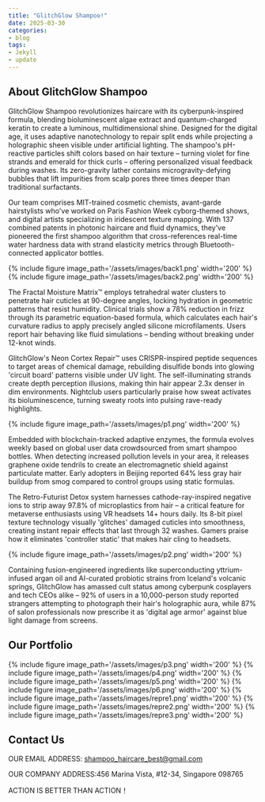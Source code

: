 ```yaml
---
title: "GlitchGlow Shampoo!"
date: 2025-03-30
categories:
- blog
tags:
- Jekyll
- update
---
```


## About GlitchGlow Shampoo

GlitchGlow Shampoo revolutionizes haircare with its cyberpunk-inspired formula, blending bioluminescent algae extract and quantum-charged keratin to create a luminous, multidimensional shine. Designed for the digital age, it uses adaptive nanotechnology to repair split ends while projecting a holographic sheen visible under artificial lighting. The shampoo's pH-reactive particles shift colors based on hair texture – turning violet for fine strands and emerald for thick curls – offering personalized visual feedback during washes. Its zero-gravity lather contains microgravity-defying bubbles that lift impurities from scalp pores three times deeper than traditional surfactants.

Our team comprises MIT-trained cosmetic chemists, avant-garde hairstylists who've worked on Paris Fashion Week cyborg-themed shows, and digital artists specializing in iridescent texture mapping. With 137 combined patents in photonic haircare and fluid dynamics, they've pioneered the first shampoo algorithm that cross-references real-time water hardness data with strand elasticity metrics through Bluetooth-connected applicator bottles.

{% include figure image_path='/assets/images/back1.png' width='200' %}
{% include figure image_path='/assets/images/back2.png' width='200' %}

The Fractal Moisture Matrix™ employs tetrahedral water clusters to penetrate hair cuticles at 90-degree angles, locking hydration in geometric patterns that resist humidity. Clinical trials show a 78% reduction in frizz through its parametric equation-based formula, which calculates each hair's curvature radius to apply precisely angled silicone microfilaments. Users report hair behaving like fluid simulations – bending without breaking under 12-knot winds.

GlitchGlow's Neon Cortex Repair™ uses CRISPR-inspired peptide sequences to target areas of chemical damage, rebuilding disulfide bonds into glowing 'circuit board' patterns visible under UV light. The self-illuminating strands create depth perception illusions, making thin hair appear 2.3x denser in dim environments. Nightclub users particularly praise how sweat activates its bioluminescence, turning sweaty roots into pulsing rave-ready highlights.

{% include figure image_path='/assets/images/p1.png' width='200' %}

Embedded with blockchain-tracked adaptive enzymes, the formula evolves weekly based on global user data crowdsourced from smart shampoo bottles. When detecting increased pollution levels in your area, it releases graphene oxide tendrils to create an electromagnetic shield against particulate matter. Early adopters in Beijing reported 64% less gray hair buildup from smog compared to control groups using static formulas.

The Retro-Futurist Detox system harnesses cathode-ray-inspired negative ions to strip away 97.8% of microplastics from hair – a critical feature for metaverse enthusiasts using VR headsets 14+ hours daily. Its 8-bit pixel texture technology visually 'glitches' damaged cuticles into smoothness, creating instant repair effects that last through 32 washes. Gamers praise how it eliminates 'controller static' that makes hair cling to headsets.

{% include figure image_path='/assets/images/p2.png' width='200' %}

Containing fusion-engineered ingredients like superconducting yttrium-infused argan oil and AI-curated probiotic strains from Iceland's volcanic springs, GlitchGlow has amassed cult status among cyberpunk cosplayers and tech CEOs alike – 92% of users in a 10,000-person study reported strangers attempting to photograph their hair's holographic aura, while 87% of salon professionals now prescribe it as 'digital age armor' against blue light damage from screens.

## Our Portfolio

{% include figure image_path='/assets/images/p3.png' width='200' %}
{% include figure image_path='/assets/images/p4.png' width='200' %}
{% include figure image_path='/assets/images/p5.png' width='200' %}
{% include figure image_path='/assets/images/p6.png' width='200' %}
{% include figure image_path='/assets/images/repre1.png' width='200' %}
{% include figure image_path='/assets/images/repre2.png' width='200' %}
{% include figure image_path='/assets/images/repre3.png' width='200' %}

## Contact Us

OUR EMAIL ADDRESS: shampoo_haircare_best@gmail.com

OUR COMPANY ADDRESS:456 Marina Vista, #12-34, Singapore 098765

ACTION IS BETTER THAN ACTION！
